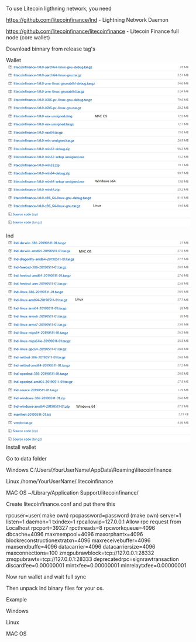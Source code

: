 To use Litecoin ligthning network, you need 

https://github.com/litecoinfinance/lnd - Lightning Network Daemon

https://github.com/litecoinfinance/litecoinfinance - Litecoin Finance full node (core wallet)


Download binnary from release tag's


Wallet <br>
<img src="Downloadswallet.png">


lnd <br>
<img src="Downloadslnd.png">
<br>
Install wallet

Go to data folder

Windows
C:\Users\YourUserName\AppData\Roaming\litecoinfinance

Linux
/home/YourUserName/.litecoinfinance

MAC OS 
~/Library/Application Support/litecoinfinance/

Create litecoinfinance.conf and put there this


rpcuser=user( make own)
rpcpassword=password (make own)
server=1
listen=1
daemon=1
txindex=1
rpcallowip=127.0.0.1 Allow rpc request from Localhost
rpcport=39327
rpcthreads=8
rpcworkqueue=4096
dbcache=4096
maxmempool=4096
maxorphantx=4096
blockreconstructionextratxn=4096
maxreceivebuffer=4096
maxsendbuffe=4096
datacarrier=4096
datacarriersize=4096
maxconnections=100
zmqpubrawblock=tcp://127.0.0.1:28332
zmqpubrawtx=tcp://127.0.0.1:28333
deprecatedrpc=signrawtransaction
discardfee=0.00000001
mintxfee=0.00000001
minrelaytxfee=0.00000001

Now run wallet and wait full sync

Then unpack lnd binary files for your os.

Example

Windows

Linux

MAC OS
